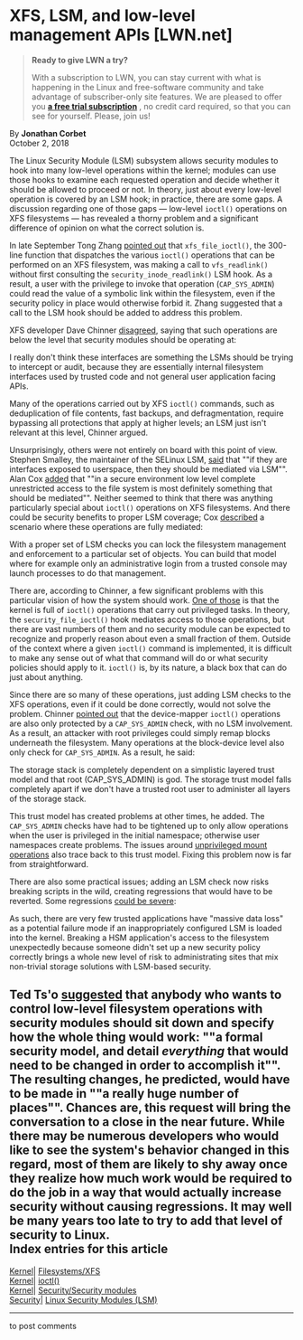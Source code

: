 # XFS, LSM, and low-level management APIs [LWN.net]

> **Ready to give LWN a try?**
> 
> With a subscription to LWN, you can stay current with what is happening in the Linux and free-software community and take advantage of subscriber-only site features. We are pleased to offer you **[a free trial subscription](https://lwn.net/Promo/nst-trial/claim)** , no credit card required, so that you can see for yourself. Please, join us! 

By **Jonathan Corbet**  
October 2, 2018 

The Linux Security Module (LSM) subsystem allows security modules to hook into many low-level operations within the kernel; modules can use those hooks to examine each requested operation and decide whether it should be allowed to proceed or not. In theory, just about every low-level operation is covered by an LSM hook; in practice, there are some gaps. A discussion regarding one of those gaps — low-level `ioctl()` operations on XFS filesystems — has revealed a thorny problem and a significant difference of opinion on what the correct solution is. 

In late September Tong Zhang [pointed out](/ml/linux-kernel/5EF0D46A-C098-4B51-AD13-225FFCA35D4C@vt.edu/) that `xfs_file_ioctl()`, the 300-line function that dispatches the various `ioctl()` operations that can be performed on an XFS filesystem, was making a call to `vfs_readlink()` without first consulting the `security_inode_readlink()` LSM hook. As a result, a user with the privilege to invoke that operation (`CAP_SYS_ADMIN`) could read the value of a symbolic link within the filesystem, even if the security policy in place would otherwise forbid it. Zhang suggested that a call to the LSM hook should be added to address this problem. 

XFS developer Dave Chinner [disagreed](/ml/linux-kernel/20180926013329.GD31060@dastard/), saying that such operations are below the level that security modules should be operating at: 

I really don't think these interfaces are something the LSMs should be trying to intercept or audit, because they are essentially internal filesystem interfaces used by trusted code and not general user application facing APIs. 

Many of the operations carried out by XFS `ioctl()` commands, such as deduplication of file contents, fast backups, and defragmentation, require bypassing all protections that apply at higher levels; an LSM just isn't relevant at this level, Chinner argued. 

Unsurprisingly, others were not entirely on board with this point of view. Stephen Smalley, the maintainer of the SELinux LSM, [said](/ml/linux-kernel/dc3bf978-1b98-bebd-6f35-9b2795693ea7@tycho.nsa.gov/) that ""if they are interfaces exposed to userspace, then they should be mediated via LSM"". Alan Cox [added](/ml/linux-kernel/20180926192426.472360ea@alans-desktop/) that ""in a secure environment low level complete unrestricted access to the file system is most definitely something that should be mediated"". Neither seemed to think that there was anything particularly special about `ioctl()` operations on XFS filesystems. And there could be security benefits to proper LSM coverage; Cox [described](/ml/linux-kernel/20181001160442.47c798bc@alans-desktop/) a scenario where these operations are fully mediated: 

With a proper set of LSM checks you can lock the filesystem management and enforcement to a particular set of objects. You can build that model where for example only an administrative login from a trusted console may launch processes to do that management. 

There are, according to Chinner, a few significant problems with this particular vision of how the system should work. [One of those](/ml/linux-kernel/20180927013812.GF31060@dastard/) is that the kernel is full of `ioctl()` operations that carry out privileged tasks. In theory, the `security_file_ioctl()` hook mediates access to those operations, but there are vast numbers of them and no security module can be expected to recognize and properly reason about even a small fraction of them. Outside of the context where a given `ioctl()` command is implemented, it is difficult to make any sense out of what that command will do or what security policies should apply to it. `ioctl()` is, by its nature, a black box that can do just about anything. 

Since there are so many of these operations, just adding LSM checks to the XFS operations, even if it could be done correctly, would not solve the problem. Chinner [pointed out](/ml/linux-kernel/20181001002521.GM31060@dastard/) that the device-mapper `ioctl()` operations are also only protected by a `CAP_SYS_ADMIN` check, with no LSM involvement. As a result, an attacker with root privileges could simply remap blocks underneath the filesystem. Many operations at the block-device level also only check for `CAP_SYS_ADMIN`. As a result, he said: 

The storage stack is completely dependent on a simplistic layered trust model and that root (CAP_SYS_ADMIN) is god. The storage trust model falls completely apart if we don't have a trusted root user to administer all layers of the storage stack. 

This trust model has created problems at other times, he added. The `CAP_SYS_ADMIN` checks have had to be tightened up to only allow operations when the user is privileged in the initial namespace; otherwise user namespaces create problems. The issues around [unprivileged mount operations](/Articles/755593/) also trace back to this trust model. Fixing this problem now is far from straightforward. 

There are also some practical issues; adding an LSM check now risks breaking scripts in the wild, creating regressions that would have to be reverted. Some regressions [could be severe](/ml/linux-kernel/20180927020822.GG31060@dastard/): 

As such, there are very few trusted applications have "massive data loss" as a potential failure mode if an inappropriately configured LSM is loaded into the kernel. Breaking a HSM application's access to the filesystem unexpectedly because someone didn't set up a new security policy correctly brings a whole new level of risk to administrating sites that mix non-trivial storage solutions with LSM-based security. 

Ted Ts'o [suggested](/ml/linux-kernel/20181001152529.GA2549@thunk.org/) that anybody who wants to control low-level filesystem operations with security modules should sit down and specify how the whole thing would work: ""a formal security model, and detail *everything* that would need to be changed in order to accomplish it"". The resulting changes, he predicted, would have to be made in ""a really huge number of places"". Chances are, this request will bring the conversation to a close in the near future. While there may be numerous developers who would like to see the system's behavior changed in this regard, most of them are likely to shy away once they realize how much work would be required to do the job in a way that would actually increase security without causing regressions. It may well be many years too late to try to add that level of security to Linux.  
Index entries for this article  
---  
[Kernel](/Kernel/Index)| [Filesystems/XFS](/Kernel/Index#Filesystems-XFS)  
[Kernel](/Kernel/Index)| [ioctl()](/Kernel/Index#ioctl)  
[Kernel](/Kernel/Index)| [Security/Security modules](/Kernel/Index#Security-Security_modules)  
[Security](/Security/Index/)| [Linux Security Modules (LSM)](/Security/Index/#Linux_Security_Modules_LSM)  
  


* * *

to post comments 
